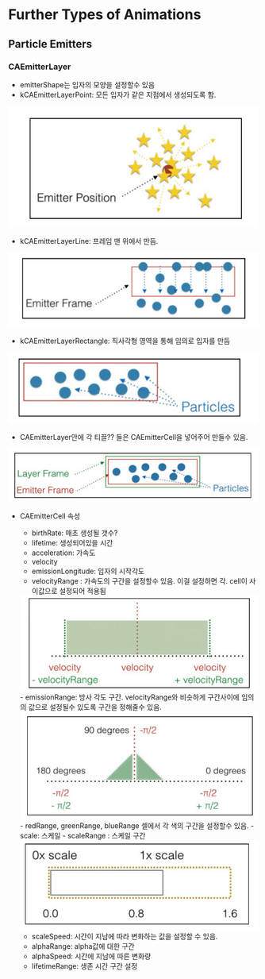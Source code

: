 # Further Types of Animations

## Particle Emitters
### CAEmitterLayer
- emitterShape는 입자의 모양을 설정할수 있음
- kCAEmitterLayerPoint: 모든 입자가 같은 지점에서 생성되도록 함.

<img src="https://github.com/ParkGwangBeom/AnimationStudy/blob/master/Animations/Resource/ani1.png"/>

- kCAEmitterLayerLine: 프레임 맨 위에서 만듬.

<img src="https://github.com/ParkGwangBeom/AnimationStudy/blob/master/Animations/Resource/ani2.png"/>

- kCAEmitterLayerRectangle: 직사각형 영역을 통해 임의로 입자를 만듬

<img src="https://github.com/ParkGwangBeom/AnimationStudy/blob/master/Animations/Resource/ani3.png"/>

- CAEmitterLayer안에 각 티끌?? 들은 CAEmitterCell을 넣어주어 만들수 있음.

<img src="https://github.com/ParkGwangBeom/AnimationStudy/blob/master/Animations/Resource/ani4.png"/>

- CAEmitterCell 속성
    - birthRate: 매초 생성될 갯수?
    - lifetime: 생성되어있을 시간
    - acceleration: 가속도
    - velocity
    - emissionLongitude: 입자의 시작각도
    - velocityRange : 가속도의 구간을 설정할수 있음. 이걸 설정하면 각. cell이 사이값으로 설정되어 적용됨
    <img src="https://github.com/ParkGwangBeom/AnimationStudy/blob/master/Animations/Resource/ani5.png"/>
    - emissionRange: 방사 각도 구간. velocityRange와 비슷하게 구간사이에 임의의 값으로 설정될수 있도록 구간을 정해줄수 있음.
    <img src="https://github.com/ParkGwangBeom/AnimationStudy/blob/master/Animations/Resource/ani6.png"/>
    - redRange, greenRange, blueRange 셀에서 각 색의 구간을 설정할수 있음.
    - scale: 스케일
    - scaleRange : 스케일 구간
    <img src="https://github.com/ParkGwangBeom/AnimationStudy/blob/master/Animations/Resource/ani7.png"/>

    - scaleSpeed: 시간이 지남에 따라 변화하는 값을 설정할 수 있음.
    - alphaRange: alpha값에 대한 구간
    - alphaSpeed: 시간에 지남에 따른 변화량
    - lifetimeRange: 생존 시간 구간 설정
